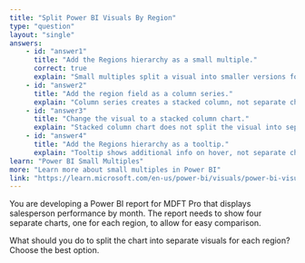 ```yaml
---
title: "Split Power BI Visuals By Region"
type: "question"
layout: "single"
answers:
    - id: "answer1"
      title: "Add the Regions hierarchy as a small multiple."
      correct: true
      explain: "Small multiples split a visual into smaller versions for each region, showing separate charts for each."
    - id: "answer2"
      title: "Add the region field as a column series."
      explain: "Column series creates a stacked column, not separate charts."
    - id: "answer3"
      title: "Change the visual to a stacked column chart."
      explain: "Stacked column chart does not split the visual into separate charts."
    - id: "answer4"
      title: "Add the Regions hierarchy as a tooltip."
      explain: "Tooltip shows additional info on hover, not separate charts."
learn: "Power BI Small Multiples"
more: "Learn more about small multiples in Power BI"
link: "https://learn.microsoft.com/en-us/power-bi/visuals/power-bi-visualization-small-multiples"
---
```

You are developing a Power BI report for MDFT Pro that displays salesperson performance by month. The report needs to show four separate charts, one for each region, to allow for easy comparison.

What should you do to split the chart into separate visuals for each region? Choose the best option.
